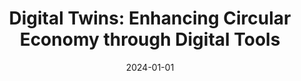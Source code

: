 ---
title: 'Digital Twins: Enhancing Circular Economy through Digital Tools'
collection: publications
category: manuscripts
permalink: /publication/2024-01-01-dt-circular
excerpt: 'This paper discusses the state of the art of digital twins and presents a digital shadow—a comprehensive digital tool design to support manufacturers during the product design phase. Drawing from a case study in the automotive sector, this tool not only aligns with recycling and sustainability objectives but also mitigates risks associated with raw material dependencies.'
date: 2024-01-01
venue: 'Procedia CIRP'
slidesurl: #‘http://academicpages.github.io/files/slides2.pdf’
paperurl: 'http://mafedavila.github.io/files/2024-01-01-dt-circular.pdf'
citation: 'A. Pehlken, M. Davila, L. Dawel, and O. Meyer. Digital Twins: Enhancing Circular Economy through Digital Tools. In: Procedia CIRP 122 (Jan. 2024), pp. 563–568. DOI: 10.1016/j.procir.2024.01.082'
---